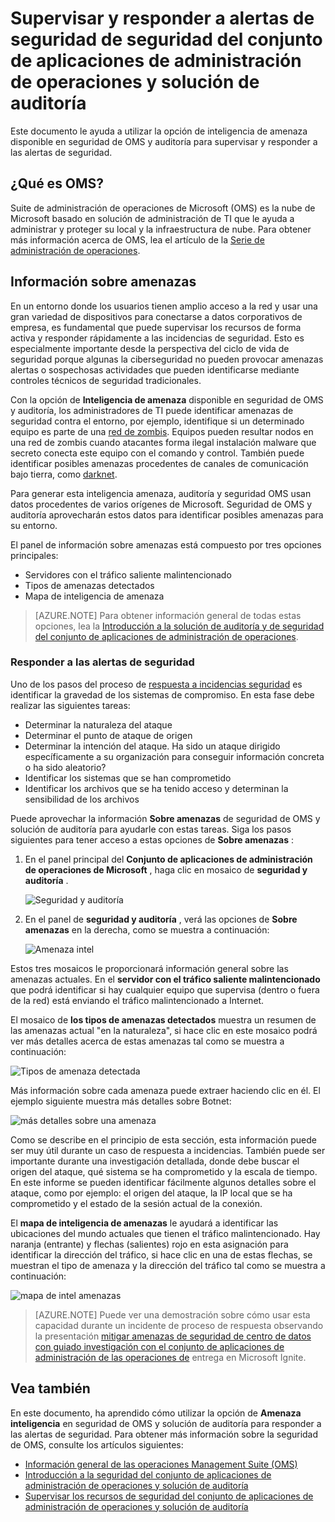 <properties
   pageTitle="Supervisar y responder a las alertas de seguridad de seguridad del conjunto de aplicaciones de administración de operaciones y solución de auditoría | Microsoft Azure"
   description="Este documento le ayuda a utilizar la opción de inteligencia de amenaza disponible en seguridad de OMS y auditoría para supervisar y responder a las alertas de seguridad."
   services="operations-management-suite"
   documentationCenter="na"
   authors="YuriDio"
   manager="swadhwa"
   editor=""/>

<tags
   ms.service="operations-management-suite"
   ms.topic="article" 
   ms.devlang="na"
   ms.tgt_pltfrm="na"
   ms.workload="na"
   ms.date="10/18/2016"
   ms.author="yurid"/>

# <a name="monitoring-and-responding-to-security-alerts-in-operations-management-suite-security-and-audit-solution"></a>Supervisar y responder a alertas de seguridad de seguridad del conjunto de aplicaciones de administración de operaciones y solución de auditoría

Este documento le ayuda a utilizar la opción de inteligencia de amenaza disponible en seguridad de OMS y auditoría para supervisar y responder a las alertas de seguridad.

## <a name="what-is-oms"></a>¿Qué es OMS?

Suite de administración de operaciones de Microsoft (OMS) es la nube de Microsoft basado en solución de administración de TI que le ayuda a administrar y proteger su local y la infraestructura de nube. Para obtener más información acerca de OMS, lea el artículo de la [Serie de administración de operaciones](https://technet.microsoft.com/library/mt484091.aspx).

## <a name="threat-intelligence"></a>Información sobre amenazas

En un entorno donde los usuarios tienen amplio acceso a la red y usar una gran variedad de dispositivos para conectarse a datos corporativos de empresa, es fundamental que puede supervisar los recursos de forma activa y responder rápidamente a las incidencias de seguridad. Esto es especialmente importante desde la perspectiva del ciclo de vida de seguridad porque algunas la ciberseguridad no pueden provocar amenazas alertas o sospechosas actividades que pueden identificarse mediante controles técnicos de seguridad tradicionales. 

Con la opción de **Inteligencia de amenaza** disponible en seguridad de OMS y auditoría, los administradores de TI puede identificar amenazas de seguridad contra el entorno, por ejemplo, identifique si un determinado equipo es parte de una [red de zombis](https://www.microsoft.com/security/sir/story/default.aspx#!botnetsection). Equipos pueden resultar nodos en una red de zombis cuando atacantes forma ilegal instalación malware que secreto conecta este equipo con el comando y control. También puede identificar posibles amenazas procedentes de canales de comunicación bajo tierra, como [darknet](https://www.microsoft.com/security/sir/story/default.aspx#!botnetsection_honeypots_darkents). 

Para generar esta inteligencia amenaza, auditoría y seguridad OMS usan datos procedentes de varios orígenes de Microsoft. Seguridad de OMS y auditoría aprovecharán estos datos para identificar posibles amenazas para su entorno.

El panel de información sobre amenazas está compuesto por tres opciones principales:
- Servidores con el tráfico saliente malintencionado
- Tipos de amenazas detectados
- Mapa de inteligencia de amenaza

> [AZURE.NOTE] Para obtener información general de todas estas opciones, lea la [Introducción a la solución de auditoría y de seguridad del conjunto de aplicaciones de administración de operaciones](oms-security-getting-started.md).

### <a name="responding-to-security-alerts"></a>Responder a las alertas de seguridad

Uno de los pasos del proceso de [respuesta a incidencias seguridad](https://technet.microsoft.com/library/cc512623.aspx) es identificar la gravedad de los sistemas de compromiso. En esta fase debe realizar las siguientes tareas:

- Determinar la naturaleza del ataque
- Determinar el punto de ataque de origen
- Determinar la intención del ataque. Ha sido un ataque dirigido específicamente a su organización para conseguir información concreta o ha sido aleatorio?
- Identificar los sistemas que se han comprometido
- Identificar los archivos que se ha tenido acceso y determinan la sensibilidad de los archivos

Puede aprovechar la información **Sobre amenazas** de seguridad de OMS y solución de auditoría para ayudarle con estas tareas. Siga los pasos siguientes para tener acceso a estas opciones de **Sobre amenazas** :

1. En el panel principal del **Conjunto de aplicaciones de administración de operaciones de Microsoft** , haga clic en mosaico de **seguridad y auditoría** .

    ![Seguridad y auditoría](./media/oms-security-responding-alerts/oms-security-responding-alerts-fig1.png)

2. En el panel de **seguridad y auditoría** , verá las opciones de **Sobre amenazas** en la derecha, como se muestra a continuación:

    ![Amenaza intel](./media/oms-security-responding-alerts/oms-security-responding-alerts-fig2-ga.png)

Estos tres mosaicos le proporcionará información general sobre las amenazas actuales. En el **servidor con el tráfico saliente malintencionado** que podrá identificar si hay cualquier equipo que supervisa (dentro o fuera de la red) está enviando el tráfico malintencionado a Internet. 

El mosaico de **los tipos de amenazas detectados** muestra un resumen de las amenazas actual "en la naturaleza", si hace clic en este mosaico podrá ver más detalles acerca de estas amenazas tal como se muestra a continuación:

![Tipos de amenaza detectada](./media/oms-security-responding-alerts/oms-security-responding-alerts-fig3.png)

Más información sobre cada amenaza puede extraer haciendo clic en él. El ejemplo siguiente muestra más detalles sobre Botnet:

![más detalles sobre una amenaza](./media/oms-security-responding-alerts/oms-security-responding-alerts-fig4.png)

Como se describe en el principio de esta sección, esta información puede ser muy útil durante un caso de respuesta a incidencias. También puede ser importante durante una investigación detallada, donde debe buscar el origen del ataque, qué sistema se ha comprometido y la escala de tiempo. En este informe se pueden identificar fácilmente algunos detalles sobre el ataque, como por ejemplo: el origen del ataque, la IP local que se ha comprometido y el estado de la sesión actual de la conexión. 

El **mapa de inteligencia de amenazas** le ayudará a identificar las ubicaciones del mundo actuales que tienen el tráfico malintencionado. Hay naranja (entrante) y flechas (salientes) rojo en esta asignación para identificar la dirección del tráfico, si hace clic en una de estas flechas, se muestran el tipo de amenaza y la dirección del tráfico tal como se muestra a continuación:

![mapa de intel amenazas](./media/oms-security-responding-alerts/oms-security-responding-alerts-fig5.png)

> [AZURE.NOTE] Puede ver una demostración sobre cómo usar esta capacidad durante un incidente de proceso de respuesta observando la presentación [mitigar amenazas de seguridad de centro de datos con guiado investigación con el conjunto de aplicaciones de administración de las operaciones de](https://myignite.microsoft.com/videos/5000) entrega en Microsoft Ignite.

## <a name="see-also"></a>Vea también

En este documento, ha aprendido cómo utilizar la opción de **Amenaza inteligencia** en seguridad de OMS y solución de auditoría para responder a las alertas de seguridad. Para obtener más información sobre la seguridad de OMS, consulte los artículos siguientes:

- [Información general de las operaciones Management Suite (OMS)](operations-management-suite-overview.md)
- [Introducción a la seguridad del conjunto de aplicaciones de administración de operaciones y solución de auditoría](oms-security-getting-started.md)
- [Supervisar los recursos de seguridad del conjunto de aplicaciones de administración de operaciones y solución de auditoría](oms-security-monitoring-resources.md)
